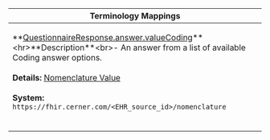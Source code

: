 |Terminology Mappings|
|---|
|<p>**[QuestionnaireResponse.answer.valueCoding](https://hl7.org/fhir/r4/questionnaireresponse-definitions.html#QuestionnaireResponse.item.answer.value_x_)**<hr>**Description**<br>- An answer from a list of available Coding answer options.<br><br>**Details:** [Nomenclature Value](https://fhir.cerner.com/millennium/r4/proprietary-codes-and-systems/#nomenclature)<br><br>**System:** `https://fhir.cerner.com/<EHR_source_id>/nomenclature`<br><br>|
